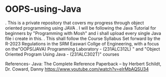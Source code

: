 # OOPS-using-Java
. This is a private repository that covers my progress through object oriented programming using JAVA
. I will be following the Java Tutorial for beginners by "Programming with Mosh" and i shall upload every single Java file i create in this.
. This shall follow the Course Syllabus Set forward by the R-2023 Regulations in the SRM Easwari Collge of Engineering, with a focus on the"OOPS(JAVA) Programming Laboratory - (231ALC312L) " and "Object Oriented Program Using Java - (231ALC302T)" courses

References-
Java: The Complete Reference Paperback – by Herbert Schildt, Dr. Coward, Danny
https://www.youtube.com/watch?v=eIrMbAQSU34
